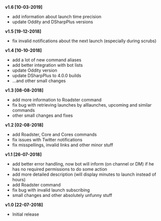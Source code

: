 **v1.6 [10-03-2019]**
 - add information about launch time precision
 - update Oddity and DSharpPlus versions

**v1.5 [19-12-2018]**
 - fix invalid notifications about the next launch (especially during scrubs)

**v1.4 [10-10-2018]**
 - add a lot of new command aliases
 - add better integration with bot lists
 - update Oddity version
 - update DSharpPlus to 4.0.0 builds
 - ...and other small changes

**v1.3 [08-08-2018]**
 - add more information to Roadster command
 - fix bug with retrieving launches by alllaunches, upcoming and similar commands
 - other small changes and fixes

**v1.2 [02-08-2018]**
 - add Roadster, Core and Cores commands
 - fix issues with Twitter notifications
 - fix misspellings, invalid links and other minor stuff

**v1.1 [26-07-2018]**
 - add better error handling, now bot will inform (on channel or DM) if he has no required permissions to do some action
 - add more detailed description (will display minutes to launch instead of hours)
 - add Roadster command
 - fix bug with invalid launch subscribing
 - small changes and other absolutely unfunny stuff

**v1.0 [22-07-2018]**
 - Initial release